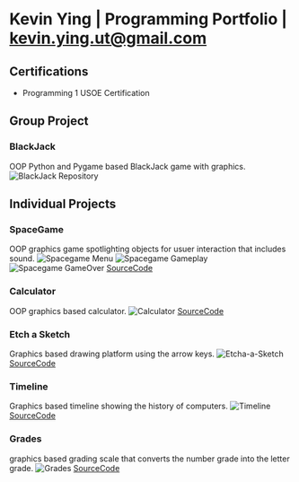 # Kevin Ying | Programming Portfolio | kevin.ying.ut@gmail.com

## Certifications
* Programming 1 USOE Certification

## Group Project
### BlackJack
OOP Python and Pygame based BlackJack game with graphics.
![BlackJack Repository](https://github.com/Daniel71529/Blackjacks)

## Individual Projects

### SpaceGame
OOP graphics game spotlighting objects for usuer interaction that includes sound.
![Spacegame Menu](https://github.com/KevinYing09/programmingportfolio/blob/main/images/sg1.png?raw=true)
![Spacegame Gameplay](https://github.com/KevinYing09/programmingportfolio/blob/main/images/sg2.png?raw=true)
![Spacegame GameOver](https://github.com/KevinYing09/programmingportfolio/blob/main/images/sg3.png?raw=true)
[SourceCode](https://github.com/KevinYing09/programmingportfolio/blob/main/src/SpaceGame.zip)

### Calculator
OOP graphics based calculator.
![Calculator](https://github.com/KevinYing09/programmingportfolio/blob/main/images/c1.png?raw=true)
[SourceCode](https://github.com/KevinYing09/programmingportfolio/blob/main/src/Calculator.zip)

### Etch a Sketch
Graphics based drawing platform using the arrow keys.
![Etcha-a-Sketch](https://github.com/KevinYing09/programmingportfolio/blob/main/images/eas1.png?raw=true)
[SourceCode](https://github.com/KevinYing09/programmingportfolio/blob/main/src/EtchaASketch.zip)

### Timeline
Graphics based timeline showing the history of computers.
![Timeline](https://github.com/KevinYing09/programmingportfolio/blob/main/images/timeline.png?raw=true)
[SourceCode](https://github.com/KevinYing09/programmingportfolio/blob/main/src/Timeline.zip)

### Grades
graphics based grading scale that converts the number grade into the letter grade.
![Grades](https://github.com/KevinYing09/programmingportfolio/blob/main/images/grades.png?raw=true)
[SourceCode](https://github.com/KevinYing09/programmingportfolio/blob/main/src/Grades.zip)
